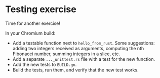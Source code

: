 # Testing exercise

Time for another exercise!

In your Chromium build:

- Add a testable function next to `hello_from_rust`. Some suggestions: adding
  two integers received as arguments, computing the nth Fibonacci number,
  summing integers in a slice, etc.
- Add a separate `..._unittest.rs` file with a test for the new function.
- Add the new tests to `BUILD.gn`.
- Build the tests, run them, and verify that the new test works.

